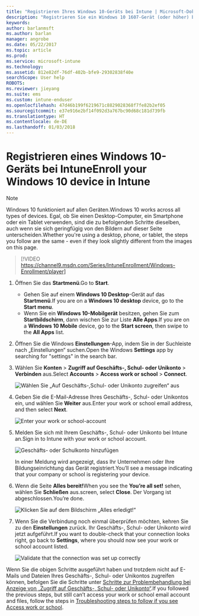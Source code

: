 ```yaml
---
title: "Registrieren Ihres Windows 10-Geräts bei Intune | Microsoft-Dokumentation"
description: "Registrieren Sie ein Windows 10 1607-Gerät (oder höher) bei Intune."
keywords: 
author: barlanmsft
ms.author: barlan
manager: angrobe
ms.date: 05/22/2017
ms.topic: article
ms.prod: 
ms.service: microsoft-intune
ms.technology: 
ms.assetid: 812e82df-76df-402b-bfe9-29302838f40e
searchScope: User help
ROBOTS: 
ms.reviewer: jieyang
ms.suite: ems
ms.custom: intune-enduser
ms.openlocfilehash: 47d46b199f6219671c8829028368f7fe82b2ef05
ms.sourcegitcommit: e37e916e2bf14f092d3a767bc90d68c181d739fb
ms.translationtype: HT
ms.contentlocale: de-DE
ms.lasthandoff: 01/03/2018
---
```

# <a name="enroll-your-windows-10-device-in-intune"></a><span data-ttu-id="cf6f0-103">Registrieren eines Windows 10-Geräts bei Intune</span><span class="sxs-lookup"><span data-stu-id="cf6f0-103">Enroll your Windows 10 device in Intune</span></span>

> [!NOTE]
> <span data-ttu-id="cf6f0-104">Windows 10 funktioniert auf allen Geräten.</span><span class="sxs-lookup"><span data-stu-id="cf6f0-104">Windows 10 works across all types of devices.</span></span> <span data-ttu-id="cf6f0-105">Egal, ob Sie einen Desktop-Computer, ein Smartphone oder ein Tablet verwenden, sind die zu befolgenden Schritte dieselben, auch wenn sie sich geringfügig von den Bildern auf dieser Seite unterscheiden.</span><span class="sxs-lookup"><span data-stu-id="cf6f0-105">Whether you're using a desktop, phone, or tablet, the steps you follow are the same - even if they look slightly different from the images on this page.</span></span>

> [!VIDEO https://channel9.msdn.com/Series/IntuneEnrollment/Windows-Enrollment/player]

1. <span data-ttu-id="cf6f0-106">Öffnen Sie das **Startmenü**.</span><span class="sxs-lookup"><span data-stu-id="cf6f0-106">Go to **Start**.</span></span>

   - <span data-ttu-id="cf6f0-107">Gehen Sie auf einem **Windows 10 Desktop**-Gerät auf das **Startmenü**.</span><span class="sxs-lookup"><span data-stu-id="cf6f0-107">If you are on a **Windows 10 desktop** device, go to the **Start menu**.</span></span>
   - <span data-ttu-id="cf6f0-108">Wenn Sie ein **Windows 10-Mobilgerät** besitzen, gehen Sie zum **Startbildschirm**, dann wischen Sie zur Liste **Alle Apps**.</span><span class="sxs-lookup"><span data-stu-id="cf6f0-108">If you are on a **Windows 10 Mobile** device, go to the **Start screen**, then swipe to the **All Apps** list.</span></span>

2. <span data-ttu-id="cf6f0-109">Öffnen Sie die Windows **Einstellungen**-App, indem Sie in der Suchleiste nach „Einstellungen“ suchen.</span><span class="sxs-lookup"><span data-stu-id="cf6f0-109">Open the Windows **Settings** app by searching for "settings" in the search bar.</span></span>

3. <span data-ttu-id="cf6f0-110">Wählen Sie **Konten** > **Zugriff auf Geschäfts-, Schul- oder Unikonto** > **Verbinden** aus.</span><span class="sxs-lookup"><span data-stu-id="cf6f0-110">Select **Accounts** > **Access work or school** > **Connect**.</span></span>

    ![Wählen Sie „Auf Geschäfts-,Schul- oder Unikonto zugreifen“ aus](./media/w10-enroll-rs1-connect-to-work-or-school.png)

4. <span data-ttu-id="cf6f0-112">Geben Sie die E-Mail-Adresse Ihres Geschäfts-, Schul- oder Unikontos ein, und wählen Sie **Weiter** aus.</span><span class="sxs-lookup"><span data-stu-id="cf6f0-112">Enter your work or school email address, and then select **Next**.</span></span>

   ![Enter your work or school-account](./media/w10-enroll-rs1-set-up-work-or-school-account.png)

5. <span data-ttu-id="cf6f0-114">Melden Sie sich mit Ihrem Geschäfts-, Schul- oder Unikonto bei Intune an.</span><span class="sxs-lookup"><span data-stu-id="cf6f0-114">Sign in to Intune with your work or school account.</span></span>

    ![Geschäfts- oder Schulkonto hinzufügen](./media/w10-enroll-rs1-enter-your-credentials.png)

    <span data-ttu-id="cf6f0-116">In einer Meldung wird angezeigt, dass Ihr Unternehmen oder Ihre Bildungseinrichtung das Gerät registriert.</span><span class="sxs-lookup"><span data-stu-id="cf6f0-116">You’ll see a message indicating that your company or school is registering your device.</span></span>

6. <span data-ttu-id="cf6f0-117">Wenn die Seite **Alles bereit!**</span><span class="sxs-lookup"><span data-stu-id="cf6f0-117">When you see the **You’re all set!**</span></span> <span data-ttu-id="cf6f0-118">sehen, wählen Sie **Schließen** aus.</span><span class="sxs-lookup"><span data-stu-id="cf6f0-118">screen, select **Close**.</span></span> <span data-ttu-id="cf6f0-119">Der Vorgang ist abgeschlossen.</span><span class="sxs-lookup"><span data-stu-id="cf6f0-119">You’re done.</span></span>

   ![Klicken Sie auf dem Bildschirm „Alles erledigt!“](./media/w10-enroll-rs1-youre-all-set.png)

7. <span data-ttu-id="cf6f0-122">Wenn Sie die Verbindung noch einmal überprüfen möchten, kehren Sie zu den **Einstellungen** zurück. Ihr Geschäfts-, Schul- oder Unikonto wird jetzt aufgeführt.</span><span class="sxs-lookup"><span data-stu-id="cf6f0-122">If you want to double-check that your connection looks right, go back to **Settings**, where you should now see your work or school account listed.</span></span>

    ![Validate that the connection was set up correctly](./media/w10-enroll-rs1-validate-successful-enrollment.png)

<span data-ttu-id="cf6f0-124">Wenn Sie die obigen Schritte ausgeführt haben und trotzdem nicht auf E-Mails und Dateien Ihres Geschäfts-, Schul- oder Unikontos zugreifen können, befolgen Sie die Schritte unter [Schritte zur Problembehandlung bei Anzeige von „Zugriff auf Geschäfts-, Schul- oder Unikonto“](troubleshoot-your-windows-10-device-windows.md#troubleshooting-steps-to-follow-if-you-see-access-work-or-school).</span><span class="sxs-lookup"><span data-stu-id="cf6f0-124">If you followed the previous steps, but still can’t access your work or school email account and files, follow the steps in [Troubleshooting steps to follow if you see Access work or school](troubleshoot-your-windows-10-device-windows.md#troubleshooting-steps-to-follow-if-you-see-access-work-or-school).</span></span>
